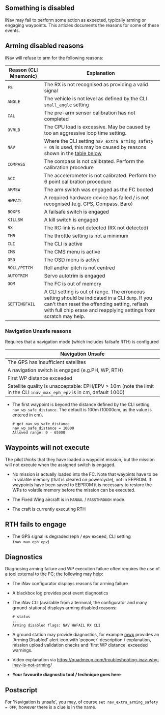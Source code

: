 ## Something is disabled

iNav may fail to perform some action as expected, typically arming or engaging waypoints. This articles documents the reasons for some of these events. 

## Arming disabled reasons

iNav will refuse to arm for the following reasons:

| Reason  (CLI Mnemonic) | Explanation |
| ------ | ----------- |
| `FS` | The RX is not recognised as providing a valid signal |
| `ANGLE` | The vehicle is not level as defined by the CLI `small_angle` setting |
| `CAL` | The pre-arm sensor calibration has not completed |
| `OVRLD` | The CPU load is excessive. May be caused by too an aggressive loop time setting. |
| `NAV` | Where the CLI setting `nav_extra_arming_safety = ON` is used, this may be caused by reasons shown in the [table below](#navigation-unsafe-reasons) |
| `COMPASS` | The compass is not calibrated. Perform the calibration procedure |
| `ACC` | The accelerometer is not calibrated. Perform the 6 point calibration procedure |
| `ARMSW` | The arm switch was engaged as the FC booted |
| `HWFAIL` | A required hardware device has failed / is not recognised (e.g. GPS, Compass, Baro) |
| `BOXFS` | A failsafe switch is engaged |
| `KILLSW` | A kill switch is engaged |
| `RX` | The RC link is not detected (RX not detected) |
| `THR` | The throttle setting is not a minimum |
| `CLI` | The CLI is active |
| `CMS` | The CMS menu is active |
| `OSD` | The OSD menu is active |
| `ROLL/PITCH` | Roll and/or pitch is not centred |
| `AUTOTRIM` | Servo autotrim is engaged |
| `OOM ` | The FC is out of memory |
| `SETTINGFAIL` | A CLI setting is out of range. The erroneous setting should be indicated in a CLI `dump`. If you can't then reset the offending setting, reflash with full chip erase and reapplying settings from scratch may help.|

### Navigation Unsafe reasons

Requires that a navigation mode (which includes failsafe RTH) is configured

| Navigation Unsafe |
| ------------------ |
| The GPS has insufficient satellites |
| A navigation switch is engaged (e.g.PH, WP, RTH) |
| First WP distance exceeded |
| Satellite quality is unacceptable: EPH/EPV > 10m (note the limit in the CLI `inav_max_eph_epv` is in cm, default 1000) |

* The first waypoint is beyond the distance defined by the CLI setting `nav_wp_safe_distance`. The default is 100m (10000cm, as the value is entered in cm).

	```
	# get nav_wp_safe_distance
	nav_wp_safe_distance = 10000
	Allowed range: 0 - 65000
	``` 

## Waypoints will not execute

The pilot *thinks* that they have loaded a waypoint mission, but the mission will not execute when the assigned switch is engaged.

* No mission is actually loaded into the FC. Note that waypints have to be in volatile memory (that is cleared on powercycle), not in EEPROM. If waypoints have been saved to EEPROM it is necessary to restore the WPs to volatile memory before the mission can be executed.

* The Fixed Wing aircraft is in `MANUAL` / `PASSTHROUGH` mode.

* The craft is currently executing RTH

## RTH fails to engage

* The GPS signal is degraded (eph / epv exceed, CLI setting `inav_max_eph_epv`)

## Diagnostics

Diagnosing arming failure and WP execution failure often requires the use of a tool external to the FC; the following may help:

* The iNav configurator displays reasons for arming failure
* A blackbox log provides post event diagnostics
* The iNav CLI (available from a terminal, the configurator and many ground-stations) displays arming disabled reasons:

	```
	# status
	...
	Arming disabled flags: NAV HWFAIL RX CLI
	```
* A ground station may provide diagnostics, for example [mwp](https://github.com/stronnag/mwptools) provides an 'Arming Disabled' alert icon with 'popover' description / explanation, mission upload validation checks and 'first WP distance' exceeded warnings.
* Video explanation via https://quadmeup.com/troubleshooting-inav-why-inav-is-not-arming/
* **Your favourite diagnostic tool / technique goes here**

## Postscript

For 'Navigation is unsafe', you may, of course `set nav_extra_arming_safety = OFF`; however there is a clue is in the name.